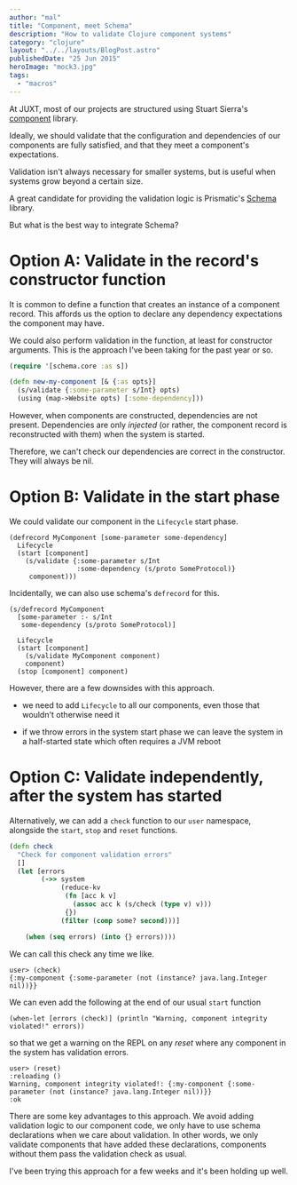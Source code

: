 ```yaml
---
author: "mal"
title: "Component, meet Schema"
description: "How to validate Clojure component systems"
category: "clojure"
layout: "../../layouts/BlogPost.astro"
publishedDate: "25 Jun 2015"
heroImage: "mock3.jpg"
tags:
  - "macros"
---
```


At JUXT, most of our projects are structured using Stuart Sierra's
[component](https://github.com/stuartsierra/component) library.

Ideally, we should validate that the configuration and dependencies of
our components are fully satisfied, and that they meet a component's
expectations.

Validation isn't always necessary for smaller systems, but is useful
when systems grow beyond a certain size.

A great candidate for providing the validation logic is Prismatic's
[Schema](https://github.com/Prismatic/schema) library.

But what is the best way to integrate Schema?

# Option A: Validate in the record's constructor function

It is common to define a function that creates an instance of a
component record. This affords us the option to declare any dependency
expectations the component may have.

We could also perform validation in the function, at least for
constructor arguments. This is the approach I've been taking for the
past year or so.

```clojure
(require '[schema.core :as s])

(defn new-my-component [& {:as opts}]
  (s/validate {:some-parameter s/Int} opts)
  (using (map->Website opts) [:some-dependency]))
```

However, when components are constructed, dependencies are not present.
Dependencies are only _injected_ (or rather, the component record is
reconstructed with them) when the system is started.

Therefore, we can't check our dependencies are correct in the
constructor. They will always be nil.

# Option B: Validate in the start phase

We could validate our component in the `Lifecycle` start phase.

    (defrecord MyComponent [some-parameter some-dependency]
      Lifecycle
      (start [component]
        (s/validate {:some-parameter s/Int
                     :some-dependency (s/proto SomeProtocol)}
         component)))

Incidentally, we can also use schema's `defrecord` for this.

    (s/defrecord MyComponent
      [some-parameter :- s/Int
       some-dependency (s/proto SomeProtocol)]

      Lifecycle
      (start [component]
        (s/validate MyComponent component)
        component)
      (stop [component] component)

However, there are a few downsides with this approach.

- we need to add `Lifecycle` to all our components, even those that
  wouldn't otherwise need it

- if we throw errors in the system start phase we can leave the system
  in a half-started state which often requires a JVM reboot

# Option C: Validate independently, after the system has started

Alternatively, we can add a `check` function to our `user` namespace,
alongside the `start`, `stop` and `reset` functions.

```clojure
(defn check
  "Check for component validation errors"
  []
  (let [errors
        (->> system
             (reduce-kv
              (fn [acc k v]
                (assoc acc k (s/check (type v) v)))
              {})
             (filter (comp some? second)))]

    (when (seq errors) (into {} errors))))
```

We can call this check any time we like.

    user> (check)
    {:my-component {:some-parameter (not (instance? java.lang.Integer nil))}}

We can even add the following at the end of our usual `start` function

    (when-let [errors (check)] (println "Warning, component integrity violated!" errors))

so that we get a warning on the REPL on any _reset_ where any component
in the system has validation errors.

    user> (reset)
    :reloading ()
    Warning, component integrity violated!: {:my-component {:some-parameter (not (instance? java.lang.Integer nil))}}
    :ok

There are some key advantages to this approach. We avoid adding
validation logic to our component code, we only have to use schema
declarations when we care about validation. In other words, we only
validate components that have added these declarations, components
without them pass the validation check as usual.

I've been trying this approach for a few weeks and it's been holding up
well.
